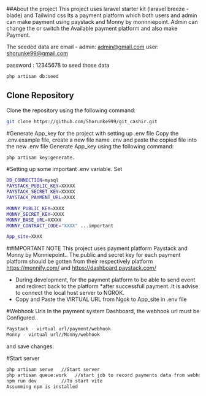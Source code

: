 ##About the project
This project uses laravel starter kit (laravel breeze - blade) and Tailwind css
Its a payment platform which both users and admin can make payment using paystack and Monny by monnniepoint.
Admin can change the or switch the Available payment platform and also make Payment.

The seeded data are
email - 
admin: admin@gmail.com 
user: shorunke99@gmail.com

password : 12345678
to seed those data
```bash
php artisan db:seed
```


## Clone Repository
Clone the repository using the following command:
```bash
git clone https://github.com/Shorunke999/git_cashir.git
```



#Generate App_key for the project with setting up .env file
Copy the .env.example file, create a new file name .env and paste the copied file into the new .env file
Generate App_key using the following command:
```bash
php artisan key:generate.
```




#Setting up some important .env variable.
Set 
```bash
DB_CONNECTION=mysql
PAYSTACK_PUBLIC_KEY=XXXXX
PAYSTACK_SECRET_KEY=XXXXX
PAYSTACK_PAYMENT_URL=XXXX

MONNY_PUBLIC_KEY=XXXX
MONNY_SECRET_KEY=XXXX
MONNY_BASE_URL=XXXXX
MONNY_CONTRACT_CODE="XXXX" ...important

App_site=XXXX
```


##IMPORTANT NOTE
This project uses payment platform Paystack and Monny by Monniepoint..
The public and secret key for each payment platform should be gotten from their respectively platform 
https://monnify.com/ and https://dashboard.paystack.com/

* During development, for the payment platform to be able to send event and redirect back to the platform 
*after successfull payment..It is advise to connect the local host server to NGROK.
* Copy and Paste the VIRTUAL URL from Ngok to App_site in .env file


#Webhook Urls
In the payment system Dashboard, the webhook url must be Configured..
```bash
Paystack - virtual url/payment/webhook
Monny - virtual url//Monny/webhook
```
and save changes.


#Start server
```bash
php artisan serve   //Start server
php artisan queue:work   //start job to record payments data from webhook
npm run dev         //To start vite
Assumming npm is installed
```

